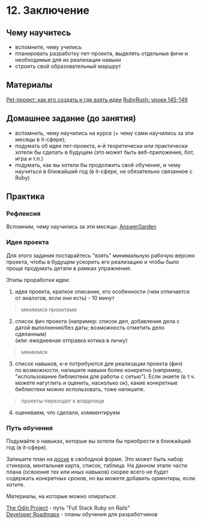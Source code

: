 # 12. Заключение

## Чему научитесь

- вспомните, чему учились
- планировать разработку пет-проекта, выделять отдельные фичи и необходимые для их реализации навыки
- строить свой образовательный маршрут

## Материалы

[Pet-проект: как его создать и где взять идеи](https://practicum.yandex.ru/blog/chto-takoe-pet-proekty-idei-dlya-novichkov/)
[RubyRush: уроки 145-149](https://rubyrush.ru/steps/)

## Домашнее задание (до занятия)

- вспомнить, чему научились на курсе (+ чему сами научились за эти месяцы в it-сфере);
- подумать об идее пет-проекта, к-й теоретически или практически хотели бы сделать в будущем
  (это может быть веб-приложение, бот, игра и т.п.)
- подумать, как вы хотели бы продолжить своё обучение, и чему научиться в ближайший год (в it-сфере, не обязательно связанное с Ruby)

## Практика

### Рефлексия

Вспомним, чему научились за эти месяцы:
[AnswerGarden](https://answergarden.ch/4217670)  

### Идея проекта

Для этого задания постарайтесь "взять" минимальную рабочую версию проекта, чтобы в будущем ускорить его реализацию и чтобы было проще продумать детали в рамках упражнения.

Этапы проработки идеи:

1) идея проекта, краткое описание, его особенности (чем отличается от аналогов, если они есть) - 10 минут

> меняемся проектами

2) список фич проекта
   (например: список дел, добавление дела с датой выполнения/без даты; возможность отметить дело сделанным)  
   (или: ежедневная отправка котика в личку)  

> меняемся

3) список навыков, к-е потребуются для реализации проекта (фич)  
по возможности, напишите навыки более конкретно (например, "использование библиотеки для работы с сетью"). Если знаете (в т.ч. можете нагуглить и оценить, насколько ок), какие конкретные библиотеки можно использовать, тоже напишите.

> проекты переходят к владелице

4) оцениваем, что сделали, комментируем

### Путь обучения

Подумайте о навыках, которые вы хотели бы приобрести в ближайший год (в it-сфере).

Запишите план на [доске](https://sboard.online/boards/0b38164a-6238-42fb-8431-4195fa015191) в свободной форме. Это может быть набор стикеров, ментальная карта, список, таблица. На данном этапе части плана (освоение тех или иных навыков) скорее всего не будет содержать конкретных сроков, но вы можете добавить ориентиры, если хотите.

Материалы, на которые можно опираться:

[The Odin Project](https://www.theodinproject.com/paths/full-stack-ruby-on-rails) - путь "Full Stack Ruby on Rails"  
[Developer Roadmaps](https://roadmap.sh/) - планы обучения для разработчиков  
